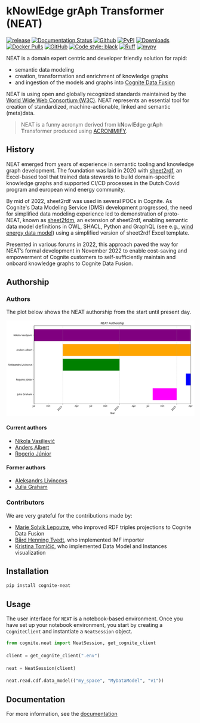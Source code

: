 # kNowlEdge grAph Transformer (NEAT)

[![release](https://img.shields.io/github/actions/workflow/status/cognitedata/neat/release.yaml?style=for-the-badge)](https://github.com/cognitedata/neat/actions/workflows/release.yaml)
[![Documentation Status](https://readthedocs.com/projects/cognite-neat/badge/?version=latest&style=for-the-badge)](https://cognite-neat.readthedocs-hosted.com/en/latest/?badge=latest)
[![Github](https://shields.io/badge/github-cognite/neat-green?logo=github&style=for-the-badge)](https://github.com/cognitedata/neat)
[![PyPI](https://img.shields.io/pypi/v/cognite-neat?style=for-the-badge)](https://pypi.org/project/cognite-neat/)
[![Downloads](https://img.shields.io/pypi/dm/cognite-neat?style=for-the-badge)](https://pypistats.org/packages/cognite-neat)
[![Docker Pulls](https://img.shields.io/docker/pulls/cognite/neat?style=for-the-badge)](https://hub.docker.com/r/cognite/neat)
[![GitHub](https://img.shields.io/github/license/cognitedata/neat?style=for-the-badge)](https://github.com/cognitedata/neat/blob/master/LICENSE)
[![Code style: black](https://img.shields.io/badge/code%20style-black-000000.svg?style=for-the-badge)](https://github.com/ambv/black)
[![Ruff](https://img.shields.io/endpoint?url=https://raw.githubusercontent.com/astral-sh/ruff/main/assets/badge/v2.json&style=for-the-badge)](https://github.com/astral-sh/ruff)
[![mypy](https://img.shields.io/badge/mypy-checked-000000.svg?style=for-the-badge&color=blue)](http://mypy-lang.org)

NEAT is a domain expert centric and developer friendly solution for rapid:

- semantic data modeling
- creation, transformation and enrichment of knowledge graphs
- and ingestion of the models and graphs into [Cognite Data Fusion](https://www.cognite.com/en/product/cognite_data_fusion_industrial_dataops_platform)

NEAT is using open and globally recognized standards maintained by the [World Wide Web Consortium (W3C)](https://www.w3.org/RDF/).
NEAT represents an essential tool for creation of standardized, machine-actionable, linked and semantic (meta)data.

> NEAT is a funny acronym derived from k**N**owl**Ed**ge gr**A**ph **T**ransformer produced using [ACRONIMIFY](https://acronymify.com/NEAT/?q=knowledge+graph+transformer).


## History

NEAT emerged from years of experience in semantic tooling and knowledge graph development. The foundation was laid in 2020 with [sheet2rdf](https://github.com/nikokaoja/sheet2rdf), an Excel-based tool that trained data stewards to build domain-specific knowledge graphs and supported CI/CD processes in the Dutch Covid program and european wind energy community.

By mid of 2022, sheet2rdf was used in several POCs in Cognite. As Cognite's Data Modeling Service (DMS) development progressed, the need for simplified data modeling experience led to demonstration of proto-NEAT, known as [sheet2fdm](https://github.com/cognitedata/sheet2fdm), an extension of sheet2rdf, enabling semantic data model definitions in OWL, SHACL, Python and GraphQL (see e.g., [wind energy data model](https://cognitedata.github.io/wind-energy-data-model/)) using a simplified version of sheet2rdf Excel template.

Presented in various forums in 2022, this approach paved the way for NEAT’s formal development in November 2022 to enable cost-saving and empowerment of Cognite customers to self-sufficiently maintain and onboard knowledge graphs to Cognite Data Fusion.


## Authorship

### Authors
The plot below shows the NEAT authorship from the start until present day.

![NEAT authorship](./docs/artifacts/figs/authorship.png)

#### Current authors
- [Nikola Vasiljević](www.linkedin.com/in/thisisnikola)
- [Anders Albert](https://www.linkedin.com/in/anders-albert-00790483/)
- [Rogerio Júnior](https://www.linkedin.com/in/rogerio-saboia-j%C3%BAnior-087118a7/)

#### Former authors
- [Aleksandrs Livincovs](https://www.linkedin.com/in/aleksandrslivincovs/)
- [Julia Graham](https://www.linkedin.com/in/julia-graham-959a78a7/)

### Contributors
We are very grateful for the contributions made by:


- [Marie Solvik Lepoutre](https://www.linkedin.com/in/mslepoutre/), who improved RDF triples projections to Cognite Data Fusion
- [Bård Henning Tvedt](https://www.linkedin.com/in/bhtvedt/), who implemented IMF importer
- [Kristina Tomičić](https://www.linkedin.com/in/kristina-tomicic-6bb443108/), who implemented Data Model and Instances visualization


## Installation

```bash
pip install cognite-neat
```

## Usage

The user interface for `NEAT` is a notebook-based environment. Once you have set up your notebook
environment, you start by creating a `CogniteClient` and instantiate a `NeatSession` object.

```python
from cognite.neat import NeatSession, get_cognite_client

client = get_cognite_client(".env")

neat = NeatSession(client)

neat.read.cdf.data_model(("my_space", "MyDataModel", "v1"))
```

## Documentation

For more information, see the [documentation](https://cognite-neat.readthedocs-hosted.com/en/latest/)
